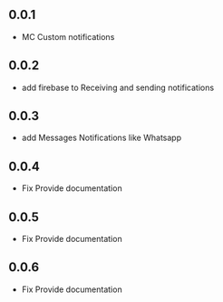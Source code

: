 ## 0.0.1

* MC Custom notifications 

## 0.0.2

* add firebase to Receiving and sending notifications


## 0.0.3

* add  Messages Notifications like Whatsapp 


## 0.0.4

* Fix Provide documentation

## 0.0.5

* Fix Provide documentation

## 0.0.6

* Fix Provide documentation